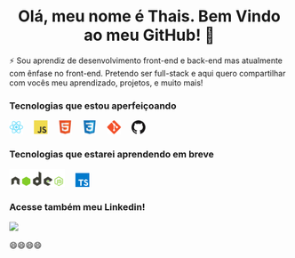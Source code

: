 <h1 align="center"> Olá, meu nome é Thais. 
  Bem Vindo ao meu GitHub! 👋</h1>


 ⚡  Sou aprendiz de desenvolvimento front-end e back-end mas atualmente com ênfase no front-end. Pretendo ser full-stack e aqui quero compartilhar com vocês meu aprendizado, projetos, e muito mais! 
 
### Tecnologias que estou aperfeiçoando 


<div>
<img src="./images/react.png" width="25" style="margin-right: 15px" title="React"/>
<img src="./images/js.png" width="25" style="margin-right: 15px" title="JavaScript"/>
<img src="./images/html.png" width="25" style="margin-right: 15px" title="HTML5"/>
<img src="./images/css.png" width="25" style="margin-right: 15px" title="CSS3"/>
<img src="./images/git.png" width="25" style="margin-right: 15px" title="Git"/> 
<img src="./images/github.png" width="25" style="margin-right: 15px" title="Github"/>

<div/>
  
  
### Tecnologias que estarei aprendendo em breve
  
<div>
<img src="./images/node.png" width="100" style="margin-right: 15px" title="Node JS"/>
<img src="./images/typescript.png" width="25" style="margin-right: 15px" title="TypeScript"/>
<div/>
  
  
    
  
 ### Acesse também meu Linkedin!
 
 [<img src="https://img.shields.io/badge/linkedin-%230077B5.svg?&style=for-the-badge&logo=linkedin&logoColor=white" />](https://www.linkedin.com/in/thais-cintra-6875a1221/)

😄😄😄😄

